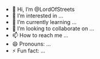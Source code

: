 - 👋 Hi, I’m @LordOfStreets
- 👀 I’m interested in ...
- 🌱 I’m currently learning ...
- 💞️ I’m looking to collaborate on ...
- 📫 How to reach me ...
- 😄 Pronouns: ...
- ⚡ Fun fact: ...

<!---
LordOfStreets/LordOfStreets is a ✨ special ✨ repository because its `README.md` (this file) appears on your GitHub profile.
You can click the Preview link to take a look at your changes.
--->
